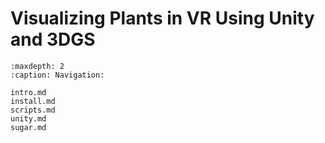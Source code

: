 <!-- Visualizing Plants in VR Using Unity and 3DGS documentation master file, created by
   sphinx-quickstart on Mon Aug  4 14:31:20 2025.
   You can adapt this file completely to your liking, but it should at least
   contain the root `toctree` directive. -->



# **Visualizing Plants in VR Using Unity and 3DGS**

```{toctree}
:maxdepth: 2
:caption: Navigation:

intro.md
install.md
scripts.md
unity.md
sugar.md